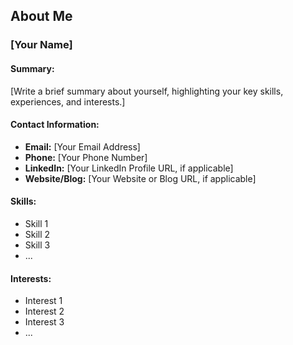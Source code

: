 ## About Me

### [Your Name]

#### Summary:
[Write a brief summary about yourself, highlighting your key skills, experiences, and interests.]

#### Contact Information:
- **Email:** [Your Email Address]
- **Phone:** [Your Phone Number]
- **LinkedIn:** [Your LinkedIn Profile URL, if applicable]
- **Website/Blog:** [Your Website or Blog URL, if applicable]

#### Skills:
- Skill 1
- Skill 2
- Skill 3
- ...

#### Interests:
- Interest 1
- Interest 2
- Interest 3
- ...

